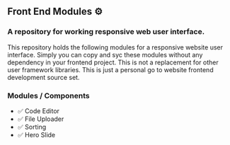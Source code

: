 ## Front End Modules ⚙️
### A repository for working responsive web user interface.

This repository holds the following modules for a responsive website user interface. Simply you can copy and syc these modules without any dependency in your frontend project. This is not a replacement for other user framework libraries. This is just a personal go to website frontend development source set. 

### Modules / Components

- ✅ Code Editor
- ✅ File Uploader 
- ✅ Sorting 
- ✅ Hero Slide 